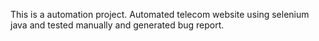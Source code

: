 This is a automation project. Automated telecom website using selenium java and tested manually and generated bug report.
